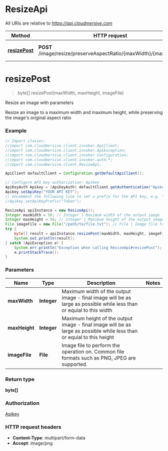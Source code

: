 # ResizeApi

All URIs are relative to *https://api.cloudmersive.com*

Method | HTTP request | Description
------------- | ------------- | -------------
[**resizePost**](ResizeApi.md#resizePost) | **POST** /image/resize/preserveAspectRatio/{maxWidth}/{maxHeight} | Resize an image with parameters


<a name="resizePost"></a>
# **resizePost**
> byte[] resizePost(maxWidth, maxHeight, imageFile)

Resize an image with parameters

Resize an image to a maximum width and maximum height, while preserving the image&#39;s original aspect ratio

### Example
```java
// Import classes:
//import com.cloudmersive.client.invoker.ApiClient;
//import com.cloudmersive.client.invoker.ApiException;
//import com.cloudmersive.client.invoker.Configuration;
//import com.cloudmersive.client.invoker.auth.*;
//import com.cloudmersive.client.ResizeApi;

ApiClient defaultClient = Configuration.getDefaultApiClient();

// Configure API key authorization: Apikey
ApiKeyAuth Apikey = (ApiKeyAuth) defaultClient.getAuthentication("Apikey");
Apikey.setApiKey("YOUR API KEY");
// Uncomment the following line to set a prefix for the API key, e.g. "Token" (defaults to null)
//Apikey.setApiKeyPrefix("Token");

ResizeApi apiInstance = new ResizeApi();
Integer maxWidth = 56; // Integer | Maximum width of the output image - final image will be as large as possible while less than or equial to this width
Integer maxHeight = 56; // Integer | Maximum height of the output image - final image will be as large as possible while less than or equial to this height
File imageFile = new File("/path/to/file.txt"); // File | Image file to perform the operation on.  Common file formats such as PNG, JPEG are supported.
try {
    byte[] result = apiInstance.resizePost(maxWidth, maxHeight, imageFile);
    System.out.println(result);
} catch (ApiException e) {
    System.err.println("Exception when calling ResizeApi#resizePost");
    e.printStackTrace();
}
```

### Parameters

Name | Type | Description  | Notes
------------- | ------------- | ------------- | -------------
 **maxWidth** | **Integer**| Maximum width of the output image - final image will be as large as possible while less than or equial to this width |
 **maxHeight** | **Integer**| Maximum height of the output image - final image will be as large as possible while less than or equial to this height |
 **imageFile** | **File**| Image file to perform the operation on.  Common file formats such as PNG, JPEG are supported. |

### Return type

**byte[]**

### Authorization

[Apikey](../README.md#Apikey)

### HTTP request headers

 - **Content-Type**: multipart/form-data
 - **Accept**: image/png

